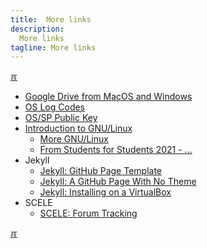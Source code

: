 ```yaml
---
title:  More links
description:
  More links
tagline: More links
---
```


[&#x213C;](#idxXXX)<br id="idx000">

* [Google Drive from MacOS and Windows](028.md)
* [OS Log Codes](ETC/logCodes.txt)
* [OS/SP Public Key](ETC/rmspubkey.txt)
* [Introduction to GNU/Linux](038.md)
  * [More GNU/Linux](039.md)
  * [From Students for Students 2021 - ...](040.md)
* Jekyll
  * [Jekyll: GitHub Page Template](https://template.vlsm.org/)
  * [Jekyll: A GitHub Page With No Theme](001.md)
  * [Jekyll: Installing on a VirtualBox](005.md)
* SCELE
  * [SCELE: Forum Tracking](053.md)

[&#x213C;](#)<br id="idxXXX">

